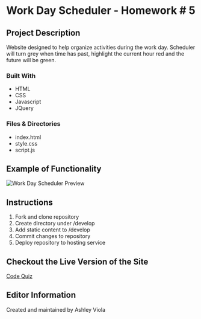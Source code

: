 # Work Day Scheduler - Homework # 5
## Project Description 
Website designed to help organize activities during the work day. Scheduler will turn grey when time has past, highlight the current hour red and the future will be green. 

### Built With 
- HTML
- CSS 
- Javascript
- JQuery 

### Files & Directories 
- index.html
- style.css
- script.js 

## Example of Functionality 
![Work Day Scheduler Preview](./assets/images/work-day-scheduler.gif)

## Instructions 
1. Fork and clone repository
2. Create directory under /develop
3. Add static content to /develop
4. Commit changes to repository
5. Deploy repository to hosting service

## Checkout the Live Version of the Site
[Code Quiz](https://ashleyviola.github.io/work-day-scheduler/)

## Editor Information 
Created and maintained by Ashley Viola 
